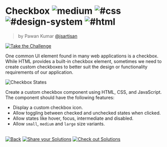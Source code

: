 <!--info-header-start--><h1>Checkbox <img src="https://img.shields.io/badge/-medium-d9901a" alt="medium"/> <img src="https://img.shields.io/badge/-%23css-999" alt="#css"/> <img src="https://img.shields.io/badge/-%23design--system-999" alt="#design-system"/> <img src="https://img.shields.io/badge/-%23html-999" alt="#html"/></h1><blockquote><p>by Pawan Kumar <a href="https://github.com/jsartisan" target="_blank">@jsartisan</a></p></blockquote><p><a href="https://frontend-challenges.com/challenges/00047-medium-checkbox" target="_blank"><img src="https://img.shields.io/badge/-Take%20the%20Challenge-0d99ff?logo=javascript&logoColor=white" alt="Take the Challenge"/></a> </p><!--info-header-end-->

One common UI element found in many web applications is a checkbox. While HTML provides a built-in checkbox element, sometimes we need to create custom checkboxes to better suit the design or functionality requirements of our application.

![Checkbox States](https://design.gs.com/checkboxes-states.png)

Create a custom checkbox component using HTML, CSS, and JavaScript. The component should have the following features:

- Display a custom checkbox icon. 
- Allow toggling between checked and unchecked states when clicked.
- Allow states like hover, focus, intermediate and disabled.
- Allow `small`, `medium` and `large` size variants.


<!--info-footer-start--><br><a href="../../README.md" target="_blank"><img src="https://img.shields.io/badge/-Back-grey" alt="Back"/></a> <a href="https://github.com/jsartisan/frontend-challenges/issues/new?template=answer.md&labels=answer,47,undefined&title=47%20-%20Checkbox&body=" target="_blank"><img src="https://img.shields.io/badge/-Share%20your%20Solutions-teal" alt="Share your Solutions"/></a> <a href="https://github.com/jsartisan/frontend-challenges/issues?q=label%3A47+label%3Aanswer+sort%3Areactions-%2B1-desc" target="_blank"><img src="https://img.shields.io/badge/-Check%20out%20Solutions-de5a77?logo=awesome-lists&logoColor=white" alt="Check out Solutions"/></a> <!--info-footer-end-->